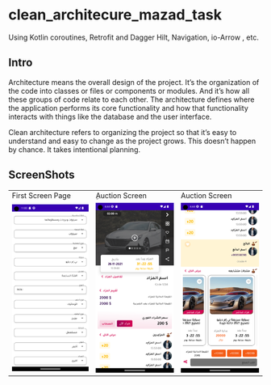 # clean_architecure_mazad_task
 Using Kotlin coroutines, Retrofit and Dagger Hilt, Navigation, io-Arrow , etc.
 
 
## Intro
Architecture means the overall design of the project. It’s the organization of the code into classes or files or components or modules. And it’s how all these groups of code relate to each other. The architecture defines where the application performs its core functionality and how that functionality interacts with things like the database and the user interface.

Clean architecture refers to organizing the project so that it’s easy to understand and easy to change as the project grows. This doesn’t happen by chance. It takes intentional planning.
##  ScreenShots
<table>
  <tr>
    <td>First Screen Page</td>
     <td>ِAuction Screen</td>
     <td>Auction Screen</td>
  </tr>
  <tr>
    <td><img src="https://github.com/eng-marwa/clean_architecure_mazad_task/blob/master/Screenshot_1673730042.png" width="400"></td>
    <td><img src="https://github.com/eng-marwa/clean_architecure_mazad_task/blob/master/Screenshot_1673707484.png" width="400"></td>
     <td><img src="https://github.com/eng-marwa/clean_architecure_mazad_task/blob/master/Screenshot_1673707492.png" width="400"/></td>

  </tr>
 </table>

